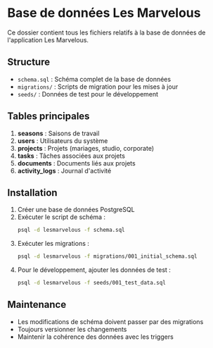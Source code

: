 # Base de données Les Marvelous

Ce dossier contient tous les fichiers relatifs à la base de données de l'application Les Marvelous.

## Structure

- `schema.sql` : Schéma complet de la base de données
- `migrations/` : Scripts de migration pour les mises à jour
- `seeds/` : Données de test pour le développement

## Tables principales

1. **seasons** : Saisons de travail
2. **users** : Utilisateurs du système
3. **projects** : Projets (mariages, studio, corporate)
4. **tasks** : Tâches associées aux projets
5. **documents** : Documents liés aux projets
6. **activity_logs** : Journal d'activité

## Installation

1. Créer une base de données PostgreSQL
2. Exécuter le script de schéma :
   ```bash
   psql -d lesmarvelous -f schema.sql
   ```
3. Exécuter les migrations :
   ```bash
   psql -d lesmarvelous -f migrations/001_initial_schema.sql
   ```
4. Pour le développement, ajouter les données de test :
   ```bash
   psql -d lesmarvelous -f seeds/001_test_data.sql
   ```

## Maintenance

- Les modifications de schéma doivent passer par des migrations
- Toujours versionner les changements
- Maintenir la cohérence des données avec les triggers